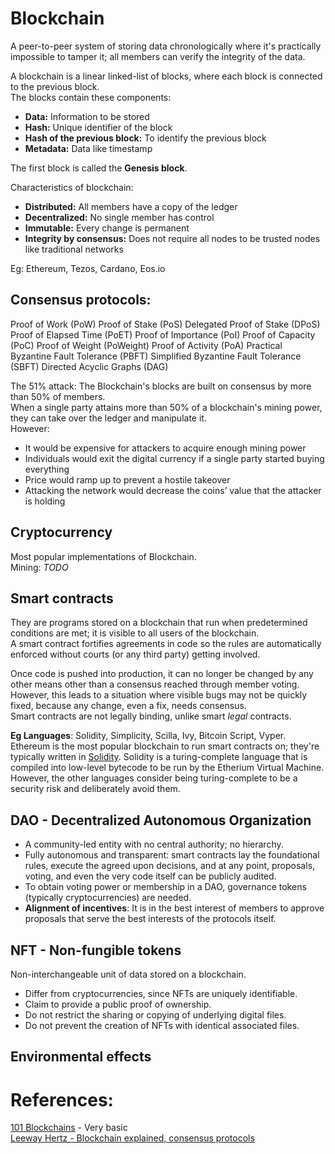 # Blockchain
A peer-to-peer system of storing data chronologically where it's practically impossible to tamper it; all members can verify the integrity of the data.  


A blockchain is a linear linked-list of blocks, where each block is connected to the previous block.  
The blocks contain these components:  
- **Data:** Information to be stored
- **Hash:** Unique identifier of the block
- **Hash of the previous block:** To identify the previous block
- **Metadata:** Data like timestamp

The first block is called the **Genesis block**.

Characteristics of blockchain:  
- **Distributed:** All members have a copy of the ledger
- **Decentralized:** No single member has control
- **Immutable:** Every change is permanent
- **Integrity by consensus:** Does not require all nodes to be trusted nodes like traditional networks  

Eg: Ethereum, Tezos, Cardano, Eos.io

## Consensus protocols:  
Proof of Work (PoW)
Proof of Stake (PoS) 
Delegated Proof of Stake (DPoS)
Proof of Elapsed Time (PoET)
Proof of Importance (PoI)
Proof of Capacity (PoC)
Proof of Weight (PoWeight)
Proof of Activity (PoA)
Practical Byzantine Fault Tolerance (PBFT)
Simplified Byzantine Fault Tolerance (SBFT)
Directed Acyclic Graphs (DAG)

The 51% attack: The Blockchain's blocks are built on consensus by more than 50% of members.  
When a single party attains more than 50% of a blockchain's mining power, they can take over the ledger and manipulate it.  
However:
- It would be expensive for attackers to acquire enough mining power
- Individuals would exit the digital currency if a single party started buying everything
- Price would ramp up to prevent a hostile takeover
- Attacking the network would decrease the coins’ value that the attacker is holding

## Cryptocurrency
Most popular implementations of Blockchain.  
Mining: _TODO_

## Smart contracts
They are programs stored on a blockchain that run when predetermined conditions are met; it is visible to all users of the blockchain.  
A smart contract fortifies agreements in code so the rules are automatically enforced without courts (or any third party) getting involved.  

Once code is pushed into production, it can no longer be changed by any other means other than a consensus reached through member voting.  
However, this leads to a situation where visible bugs may not be quickly fixed, because any change, even a fix, needs consensus.  
Smart contracts are not legally binding, unlike smart _legal_ contracts. 

**Eg Languages**: Solidity, Simplicity, Scilla, Ivy, Bitcoin Script, Vyper.  
Ethereum is the most popular blockchain to run smart contracts on; they're typically written in [Solidity](https://en.wikipedia.org/wiki/Solidity). Solidity is a turing-complete language that is compiled into low-level bytecode to be run by the Etherium Virtual Machine.  
However, the other languages consider being turing-complete to be a security risk and deliberately avoid them.  

## DAO - Decentralized Autonomous Organization
- A community-led entity with no central authority; no hierarchy.  
- Fully autonomous and transparent: smart contracts lay the foundational rules, execute the agreed upon decisions, and at any point, proposals, voting, and even the very code itself can be publicly audited.  
- To obtain voting power or membership in a DAO, governance tokens (typically cryptocurrencies) are needed.  
- **Alignment of incentives**: It is in the best interest of members to approve proposals that serve the best interests of the protocols itself.  

## NFT - Non-fungible tokens
Non-interchangeable unit of data stored on a blockchain.  
- Differ from cryptocurrencies, since NFTs are uniquely identifiable.  
- Claim to provide a public proof of ownership.
- Do not restrict the sharing or copying of underlying digital files.
- Do not prevent the creation of NFTs with identical associated files.

## Environmental effects

# References:  
[101 Blockchains](https://101blockchains.com/blockchain-explained/) - Very basic  
[Leeway Hertz - Blockchain explained, consensus protocols](https://www.leewayhertz.com/blockchain-technology-explained/)